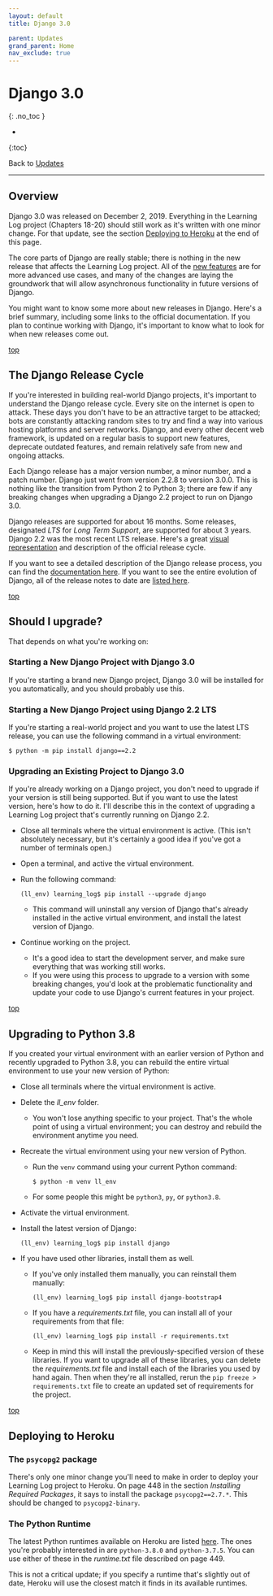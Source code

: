 ```yaml
---
layout: default
title: Django 3.0

parent: Updates
grand_parent: Home
nav_exclude: true
---
```


# Django 3.0
{: .no_toc }

* 
{:toc}

Back to [Updates](../updates/)

---

## Overview

Django 3.0 was released on December 2, 2019. Everything in the Learning Log project (Chapters 18-20) should still work as it's written with one minor change. For that update, see the section [Deploying to Heroku](#deploying-to-heroku) at the end of this page.

The core parts of Django are really stable; there is nothing in the new release that affects the Learning Log project. All of the [new features](https://docs.djangoproject.com/en/3.0/releases/3.0/) are for more advanced use cases, and many of the changes are laying the groundwork that will allow asynchronous functionality in future versions of Django.

You might want to know some more about new releases in Django. Here's a brief summary, including some links to the official documentation. If you plan to continue working with Django, it's important to know what to look for when new releases come out.

[top](#top)

## The Django Release Cycle

If you're interested in building real-world Django projects, it's important to understand the Django release cycle. Every site on the internet is open to attack. These days you don't have to be an attractive target to be attacked; bots are constantly attacking random sites to try and find a way into various hosting platforms and server networks. Django, and every other decent web framework, is updated on a regular basis to support new features, deprecate outdated features, and remain relatively safe from new and ongoing attacks.

Each Django release has a major version number, a minor number, and a patch number. Django just went from version 2.2.8 to version 3.0.0. This is nothing like the transition from Python 2 to Python 3; there are few if any breaking changes when upgrading a Django 2.2 project to run on Django 3.0.

Django releases are supported for about 16 months. Some releases, designated *LTS* for *Long Term Support*, are supported for about 3 years. Django 2.2 was the most recent LTS release. Here's a great [visual representation](https://www.djangoproject.com/download/) and description of the official release cycle.

If you want to see a detailed description of the Django release process, you can find the [documentation here](https://docs.djangoproject.com/en/3.0/internals/release-process/). If you want to see the entire evolution of Django, all of the release notes to date are [listed here](https://docs.djangoproject.com/en/3.0/releases/).

[top](#top)

## Should I upgrade?

That depends on what you're working on:

### Starting a New Django Project with Django 3.0

If you're starting a brand new Django project, Django 3.0 will be installed for you automatically, and you should probably use this.

### Starting a New Django Project using Django 2.2 LTS

If you're starting a real-world project and you want to use the latest LTS release, you can use the following command in a virtual environment:

    $ python -m pip install django==2.2

### Upgrading an Existing Project to Django 3.0

If you're already working on a Django project, you don't need to upgrade if your version is still being supported. But if you want to use the latest version, here's how to do it. I'll describe this in the context of upgrading a Learning Log project that's currently running on Django 2.2.

- Close all terminals where the virtual environment is active. (This isn't absolutely necessary, but it's certainly a good idea if you've got a number of terminals open.)
- Open a terminal, and active the virtual environment.
- Run the following command:

    `(ll_env) learning_log$ pip install --upgrade django`

  - This command will uninstall any version of Django that's already installed in the active virtual environment, and install the latest version of Django.
- Continue working on the project.
  - It's a good idea to start the development server, and make sure everything that was working still works.
  - If you were using this process to upgrade to a version with some breaking changes, you'd look at the problematic functionality and update your code to use Django's current features in your project.

[top](#top)

## Upgrading to Python 3.8

If you created your virtual environment with an earlier version of Python and recently upgraded to Python 3.8, you can rebuild the entire virtual environment to use your new version of Python:

- Close all terminals where the virtual environment is active.
- Delete the *ll_env* folder.
  - You won't lose anything specific to your project. That's the whole point of using a virtual environment; you can destroy and rebuild the environment anytime you need.
- Recreate the virtual environment using your new version of Python.
  - Run the `venv` command using your current Python command:

      `$ python -m venv ll_env`

  - For some people this might be `python3`, `py`, or `python3.8`.
- Activate the virtual environment.
- Install the latest version of Django:

    `(ll_env) learning_log$ pip install django`

- If you have used other libraries, install them as well.
  - If you've only installed them manually, you can reinstall them manually:

    `(ll_env) learning_log$ pip install django-bootstrap4`
  
  - If you have a *requirements.txt* file, you can install all of your requirements from that file:

    `(ll_env) learning_log$ pip install -r requirements.txt`
  
  - Keep in mind this will install the previously-specified version of these libraries. If you want to upgrade all of these libraries, you can delete the *requirements.txt* file and install each of the libraries you used by hand again. Then when they're all installed, rerun the `pip freeze > requirements.txt` file to create an updated set of requirements for the project.

[top](#top)

## Deploying to Heroku

### The `psycopg2` package

There's only one minor change you'll need to make in order to deploy your Learning Log project to Heroku. On page 448 in the section *Installing Required Packages*, it says to install the package `psycopg2==2.7.*`. This should be changed to `psycopg2-binary`.

### The Python Runtime

The latest Python runtimes available on Heroku are listed [here](https://devcenter.heroku.com/articles/python-support). The ones you're probably interested in are `python-3.8.0` and `python-3.7.5`. You can use either of these in the *runtime.txt* file described on page 449.

This is not a critical update; if you specify a runtime that's slightly out of date, Heroku will use the closest match it finds in its available runtimes.


